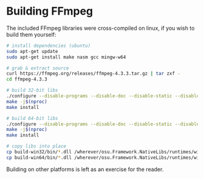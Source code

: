 # Building FFmpeg

The included FFmpeg libraries were cross-compiled on linux, if you wish to build them yourself:

```sh
# install dependencies (ubuntu)
sudo apt-get update
sudo apt-get install make nasm gcc mingw-w64

# grab & extract source
curl https://ffmpeg.org/releases/ffmpeg-4.3.3.tar.gz | tar zxf -
cd ffmpeg-4.3.3

# build 32-bit libs
./configure --disable-programs --disable-doc --disable-static --disable-debug --enable-shared --arch=x86 --target-os=mingw32 --cross-prefix=i686-w64-mingw32- --prefix=build-win32
make -j$(nproc)
make install

# build 64-bit libs
./configure --disable-programs --disable-doc --disable-static --disable-debug --enable-shared --arch=x86 --target-os=mingw32 --cross-prefix=x86_64-w64-mingw32- --prefix=build-win64
make -j$(nproc)
make install

# copy libs into place
cp build-win32/bin/*.dll /wherever/osu.Framework.NativeLibs/runtimes/win-x86/native/
cp build-win64/bin/*.dll /wherever/osu.Framework.NativeLibs/runtimes/win-x64/native/
```

Building on other platforms is left as an exercise for the reader.